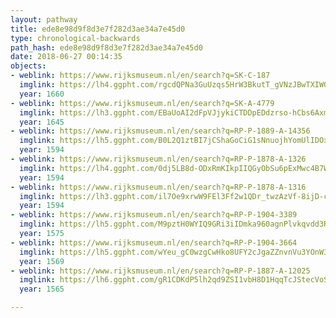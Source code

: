 ```yaml
---
layout: pathway
title: ede8e98d9f8d3e7f282d3ae34a7e45d0
type: chronological-backwards
path_hash: ede8e98d9f8d3e7f282d3ae34a7e45d0
date: 2018-06-27 00:14:35
objects:
- weblink: https://www.rijksmuseum.nl/en/search?q=SK-C-187
  imglink: https://lh4.ggpht.com/rgcdQPNa3GuUzqs5HrW3BkutT_gVNzJBwTXIWQD5EMW8fH-7vFG29oJ-zUuxDClzpo-0lEskXii0apm2J-aRI_p4ECjs=s200
  year: 1660
- weblink: https://www.rijksmuseum.nl/en/search?q=SK-A-4779
  imglink: https://lh3.ggpht.com/EBaUoAI2dFpVJjykiCTDDpEDdzrso-hCbs6AxmOd145jRtucDavNHW7aP3Q5lWxxP1ROnY4yoHF_NopPTTW8eEoWFQ=s200
  year: 1645
- weblink: https://www.rijksmuseum.nl/en/search?q=RP-P-1889-A-14356
  imglink: https://lh5.ggpht.com/B0L2Q1ztBI7jCShaGoCiG1sNnuojhYomUlIDOxtUAd_BwV-t5KeGsVf5CpCwti2pQGwd_5D9GrIbdQX9gMZPz1Edp0E=s200
  year: 1594
- weblink: https://www.rijksmuseum.nl/en/search?q=RP-P-1878-A-1326
  imglink: https://lh4.ggpht.com/0dj5LB8d-ODxRmKIkpIIQGyObSu6pExMwc4B7Wruw8T2kHBlTdwe6iymfP7jE3zxFKw4JaqYYqufc5vAIO_VxQ3l5Ug=s200
  year: 1594
- weblink: https://www.rijksmuseum.nl/en/search?q=RP-P-1878-A-1316
  imglink: https://lh3.ggpht.com/il7Oe9xrwW9FEl3Ff2w1QDr_twzAzVf-8ijD-cpVnNmchR7uiMitR5_T4rIQoGghQ-UOg-Z-mWdxVQ0ZvzOgZBV5b7c=s200
  year: 1594
- weblink: https://www.rijksmuseum.nl/en/search?q=RP-P-1904-3389
  imglink: https://lh5.ggpht.com/M9pztH0WYIQ9GRi3iIDmka960agnPlvkqvdd3R_oGiwxnRd7psAYfblJGCoy4NKGmn8p1Cr1K6sTRL0EBQvk5AOsww=s200
  year: 1575
- weblink: https://www.rijksmuseum.nl/en/search?q=RP-P-1904-3664
  imglink: https://lh5.ggpht.com/wYeu_gC0wzgCwHko8UFY2cJgaZZnvnVu3YOnW3_39uWWQMXmHUikBb0caSWe_CLDLSahnts8QRHf6QYQ2s4X39HbiXY=s200
  year: 1569
- weblink: https://www.rijksmuseum.nl/en/search?q=RP-P-1887-A-12025
  imglink: https://lh6.ggpht.com/gR1CDKdP5lh2qd9ZSI1vbH8D1HqqTcJStecVoSek4M_2-zp8SuDXVQbZy8_5Y3FuDnzw1BgMXZkOUV1SZn4P3HZb8l4=s200
  year: 1565

---
```

